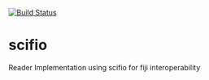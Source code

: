 [![Build Status](https://travis-ci.org/sqeazy/scifio.svg?branch=master)](https://travis-ci.org/sqeazy/scifio)

# scifio

Reader Implementation using scifio for fiji interoperability
